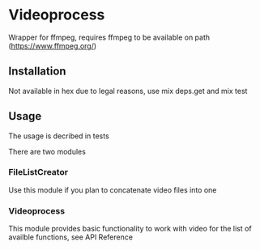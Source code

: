 # Videoprocess

Wrapper for ffmpeg, requires ffmpeg to be available on path (https://www.ffmpeg.org/)

## Installation

Not available in hex due to legal reasons, use mix deps.get and mix test

## Usage

The usage is decribed in tests

There are two modules

### FileListCreator
Use this module if you plan to concatenate video files into one

### Videoprocess
This module provides basic functionality to work with video
for the list of availble functions, see API Reference
